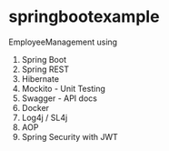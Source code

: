 # springbootexample
EmployeeManagement
using
1. Spring Boot
2. Spring REST
3. Hibernate
4. Mockito - Unit Testing
5. Swagger - API docs
6. Docker
7. Log4j / SL4j
8. AOP
9. Spring Security with JWT
